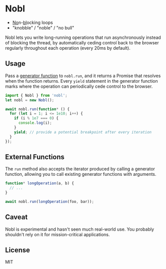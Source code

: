# Nobl
* <ins>No</ins>n-<ins>bl</ins>ocking loops
* "knobble" / "noble" / "no bull"

Nobl lets you write long-running operations that run asynchronously instead of blocking the thread, by automatically ceding control back to the browser regularly throughout each operation (every 20ms by default).

## Usage

Pass a [generator function](https://developer.mozilla.org/en-US/docs/Web/JavaScript/Reference/Operators/function*) to `nobl.run`, and it returns a Promise that resolves when the function returns. Every `yield` statement in the generator function marks where the operation can periodically cede control to the browser.

```javascript
import { Nobl } from 'nobl';
let nobl = new Nobl();

await nobl.run(function* () {
  for (let i = 1; i <= 1e10; i++) {
    if (i % 1e7 === 0) {
      console.log(i);
    }
    yield; // provide a potential breakpoint after every iteration
  }
});
```

## External Functions

The `run` method also accepts the iterator produced by calling a generator function, allowing you to call existing generator functions with arguments.

```javascript
function* longOperation(a, b) {
  // ...
}

await nobl.run(longOperation(foo, bar));
```

## Caveat
Nobl is experimental and hasn't seen much real-world use. You probably shouldn't rely on it for mission-critical applications.

## License
MIT
